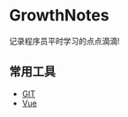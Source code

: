 # GrowthNotes
记录程序员平时学习的点点滴滴!

## 常用工具
* [GIT](https://github.com/dangfx/GrowthNotes/blob/master/GIT.md)
* [Vue](https://github.com/dangfx/GrowthNotes/blob/master/Vue.md)